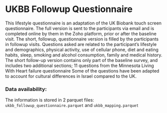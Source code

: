 # UKBB Followup Questionnaire

This lifestyle questionnaire is an adaptation of the UK Biobank touch screen questionnaire.
The full version is sent to the participants via email and is completed online by them in the Zoho platform, prior or after the baseline visit. The short, followup, questionnaire version is filled by the participants in followup visits. 
Questions asked are related to the participant’s lifestyle and demographics, physical activity, use of cellular phone, diet and eating habits, sleep, smoking and alcohol consumption, family and medical history. The short follow-up version contains only part of the baseline survey, and includes two additional sections; 11 questions from the Minnesota Living With Heart failure questionnaire
Some of the questions have been adapted to account for cultural differences in Israel compared to the UK.

### Data availability:
The information is stored in 2 parquet files: `ukbb_followup_questionnaire.parquet` and `ukbb_mapping.parquet`